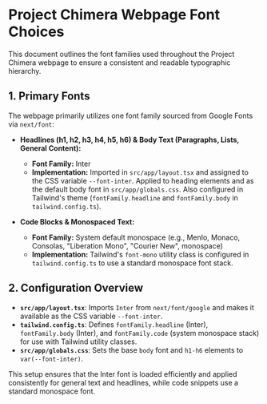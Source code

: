 # Project Chimera Webpage Font Choices

This document outlines the font families used throughout the Project Chimera webpage to ensure a consistent and readable typographic hierarchy.

## 1. Primary Fonts

The webpage primarily utilizes one font family sourced from Google Fonts via `next/font`:

*   **Headlines (h1, h2, h3, h4, h5, h6) & Body Text (Paragraphs, Lists, General Content):**
    *   **Font Family:** Inter
    *   **Implementation:** Imported in `src/app/layout.tsx` and assigned to the CSS variable `--font-inter`. Applied to heading elements and as the default body font in `src/app/globals.css`. Also configured in Tailwind's theme (`fontFamily.headline` and `fontFamily.body` in `tailwind.config.ts`).

*   **Code Blocks & Monospaced Text:**
    *   **Font Family:** System default monospace (e.g., Menlo, Monaco, Consolas, "Liberation Mono", "Courier New", monospace)
    *   **Implementation:** Tailwind's `font-mono` utility class is configured in `tailwind.config.ts` to use a standard monospace font stack.

## 2. Configuration Overview

*   **`src/app/layout.tsx`**: Imports `Inter` from `next/font/google` and makes it available as the CSS variable `--font-inter`.
*   **`tailwind.config.ts`**: Defines `fontFamily.headline` (Inter), `fontFamily.body` (Inter), and `fontFamily.code` (system monospace stack) for use with Tailwind utility classes.
*   **`src/app/globals.css`**: Sets the base `body` font and `h1-h6` elements to `var(--font-inter)`.

This setup ensures that the Inter font is loaded efficiently and applied consistently for general text and headlines, while code snippets use a standard monospace font.

